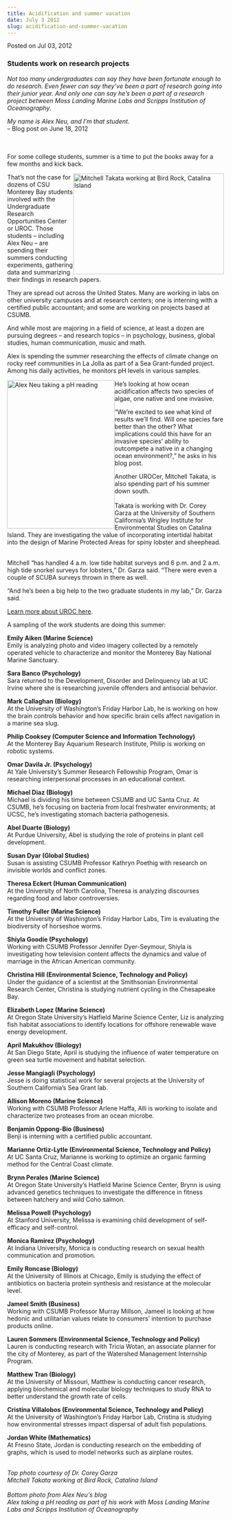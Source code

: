 ```yaml
---
title: Acidification and summer vacation
date: July 3 2012
slug: acidification-and-summer-vacation
---
```


 



<span class="date">Posted on Jul 03, 2012    </span>
<h3>Students work on research projects</h3>
<p><em>Not too many undergraduates can say they have been fortunate
enough to do research. Even fewer can say they&#x2019;ve been a part of
research going into their junior year. And only one can say he&#x2019;s
been a part of a research project between Moss Landing Marine Labs
and Scripps Institution of Oceanography.</em></p>
<p><em>My name is Alex Neu, and I&#x2019;m that student.</em><br>
&#x2013; Blog post on June 18, 2012<br>
&#xA0;</br></br></p>
<p>For some college students, summer is a time to put the books
away for a few months and kick back.</p>
<p><img alt="Mitchell Takata working at Bird Rock, Catalina Island" src="https://news.csumb.edu/sites/default/files/65/attachments/news/images/student_surveying_0.jpg" style="float:right; width:350px; height:234px">That&#x2019;s not the
case for dozens of CSU Monterey Bay students involved with the
Undergraduate Research Opportunities Center or UROC. Those students
&#x2013; including Alex Neu &#x2013; are spending their summers conducting
experiments, gathering data and summarizing their findings in
research papers.</img></p>
<p>They are spread out across the United States. Many are working
in labs on other university campuses and at research centers; one
is interning with a certified public accountant; and some are
working on projects based at CSUMB.</p>
<p>And while most are majoring in a field of science, at least a
dozen are pursuing degrees &#x2013; and research topics &#x2013; in psychology,
business, global studies, human communication, music and math.</p>
<p>Alex is spending the summer researching the effects of climate
change on rocky reef communities in La Jolla as part of a Sea
Grant-funded project. Among his daily activities, he monitors pH
levels in various samples.</p>
<p><img alt="Alex Neu taking a pH reading" src="https://news.csumb.edu/sites/default/files/65/attachments/news/images/alex_phreading-2_0.jpg" style="float:left; width:250px; height:345px">He&#x2019;s looking at how
ocean acidification affects two species of algae, one native and
one invasive.</img></p>
<p>&#x201C;We&#x2019;re excited to see what kind of results we&#x2019;ll find. Will one
species fare better than the other? What implications could this
have for an invasive species&#x2019; ability to outcompete a native in a
changing ocean environment?,&#x201D; he asks in his blog post.</p>
<p>Another UROCer, Mitchell Takata, is also spending part of his
summer down south.<br>
<br>
Takata is working with Dr. Corey Garza at the University of
Southern California&#x2019;s Wrigley Institute for Environmental Studies
on Catalina Island. They are investigating the value of
incorporating intertidal habitat into the design of Marine
Protected Areas for spiny lobster and sheephead.</br></br></p>
<p>Mitchell &#x201C;has handled 4 a.m. low tide habitat surveys and 6 p.m.
and 2 a.m. high tide snorkel surveys for lobsters,&#x201D; Dr. Garza said.
&#x201C;There were even a couple of SCUBA surveys thrown in there as
well.</p>
<p>&#x201C;And he&#x2019;s been a big help to the two graduate students in my
lab,&#x201D; Dr. Garza said.</p>
<p><a href="https://csumb.edu/uroc" rel="nofollow">Learn more about
UROC here</a>.</p>
<p>A sampling of the work students are doing this summer:</p>
<p><strong>Emily Aiken (Marine Science)</strong><br>
Emily is analyzing photo and video imagery collected by a remotely
operated vehicle to characterize and monitor the Monterey Bay
National Marine Sanctuary.</br></p>
<p><strong>Sara Banco (Psychology)</strong><br>
Sara returned to the Development, Disorder and Delinquency lab at
UC Irvine where she is researching juvenile offenders and
antisocial behavior.</br></p>
<p><strong>Mark Callaghan (Biology)</strong><br>
At the University of Washington&#x2019;s Friday Harbor Lab, he is working
on how the brain controls behavior and how specific brain cells
affect navigation in a marine sea slug.</br></p>
<p><strong>Philip Cooksey (Computer Science and Information
Technology)</strong><br>
At the Monterey Bay Aquarium Research Institute, Philip is working
on robotic systems.</br></p>
<p><strong>Omar Davila Jr. (Psychology)</strong><br>
At Yale University&#x2019;s Summer Research Fellowship Program, Omar is
researching interpersonal processes in an educational context.</br></p>
<p><strong>Michael Diaz (Biology)</strong><br>
Michael is dividing his time between CSUMB and UC Santa Cruz. At
CSUMB, he&#x2019;s focusing on bacteria from local freshwater
environments; at UCSC, he&#x2019;s investigating stomach bacteria
pathogenesis.</br></p>
<p><strong>Abel Duarte (Biology)</strong><br>
At Purdue University, Abel is studying the role of proteins in
plant cell development.</br></p>
<p><strong>Susan Dyar (Global Studies)</strong><br>
Susan is assisting CSUMB Professor Kathryn Poethig with research on
invisible worlds and conflict zones.</br></p>
<p><strong>Theresa Eckert (Human Communication)</strong><br>
At the University of North Carolina, Theresa is analyzing
discourses regarding food and labor controversies.</br></p>
<p><strong>Timothy Fuller (Marine Science)</strong><br>
At the University of Washington&#x2019;s Friday Harbor Labs, Tim is
evaluating the biodiversity of horseshoe worms.</br></p>
<p><strong>Shiyla Goodie (Psychology)</strong><br>
Working with CSUMB Professor Jennifer Dyer-Seymour, Shiyla is
investigating how television content affects the dynamics and value
of marriage in the African American community.</br></p>
<p><strong>Christina Hill (Environmental Science, Technology and
Policy)</strong><br>
Under the guidance of a scientist at the Smithsonian Environmental
Research Center, Christina is studying nutrient cycling in the
Chesapeake Bay.</br></p>
<p><strong>Elizabeth Lopez (Marine Science)</strong><br>
At Oregon State University&#x2019;s Hatfield Marine Science Center, Liz is
analyzing fish habitat associations to identify locations for
offshore renewable wave energy development.</br></p>
<p><strong>April Makukhov (Biology)</strong><br>
At San Diego State, April is studying the influence of water
temperature on green sea turtle movement and habitat selection.</br></p>
<p><strong>Jesse Mangiagli (Psychology)</strong><br>
Jesse is doing statistical work for several projects at the
University of Southern California&#x2019;s Sea Grant lab.</br></p>
<p><strong>Allison Moreno (Marine Science)</strong><br>
Working with CSUMB Professor Arlene Haffa, Alli is working to
isolate and characterize two proteases from an ocean microbe.</br></p>
<p><strong>Benjamin Oppong-Bio (Business)</strong><br>
Benji is interning with a certified public accountant.</br></p>
<p><strong>Marianne Ortiz-Lytle (Environmental Science, Technology
and Policy)</strong><br>
At UC Santa Cruz, Marianne is working to optimize an organic
farming method for the Central Coast climate.</br></p>
<p><strong>Brynn Perales (Marine Science)</strong><br>
At Oregon State University&#x2019;s Hatfield Marine Science Center, Brynn
is using advanced genetics techniques to investigate the difference
in fitness between hatchery and wild Coho salmon.</br></p>
<p><strong>Melissa Powell (Psychology)</strong><br>
At Stanford University, Melissa is examining child development of
self-efficacy and self-control.</br></p>
<p><strong>Monica Ramirez (Psychology)</strong><br>
At Indiana University, Monica is conducting research on sexual
health communication and promotion.</br></p>
<p><strong>Emily Roncase (Biology)</strong><br>
At the University of Illinois at Chicago, Emily is studying the
effect of antibiotics on bacteria protein synthesis and resistance
at the molecular level.</br></p>
<p><strong>Jameel Smith (Business)</strong><br>
Working with CSUMB Professor Murray Millson, Jameel is looking at
how hedonic and utilitarian values relate to consumers&#x2019; intention
to purchase products online.</br></p>
<p><strong>Lauren Sommers (Environmental Science, Technology and
Policy)</strong><br>
Lauren is conducting research with Tricia Wotan, an associate
planner for the city of Monterey, as part of the Watershed
Management Internship Program.</br></p>
<p><strong>Matthew Tran (Biology)</strong><br>
At the University of Missouri, Matthew is conducting cancer
research, applying biochemical and molecular biology techniques to
study RNA to better understand the growth rate of cells.</br></p>
<p><strong>Cristina Villalobos (Environmental Science, Technology
and Policy)</strong><br>
At the University of Washington&#x2019;s Friday Harbor Lab, Cristina is
studying how environmental stresses impact dispersal of adult fish
populations.</br></p>
<p><strong>Jordan White (Mathematics)</strong><br>
At Fresno State, Jordan is conducting research on the embedding of
graphs, which is used to model networks such as airplane
routes.</br></p>
<p class="small"><br>
<em>Top photo courtesy of Dr. Corey Garza<br>
Mitchell Takata working at Bird Rock, Catalina Island<br>
<br>
Bottom photo from Alex Neu&apos;s blog<br>
Alex taking a pH reading as part of his work with Moss Landing
Marine Labs and Scripps Institution of Oceanography</br></br></br></br></em></br></p>
<p class="small"><br>
&#xA0;</br></p>





```
